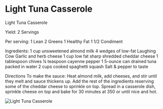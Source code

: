 # Light Tuna Casserole

Light Tuna Casserole

Yield:
2 Servings

Per serving:
1 Lean
2 Greens
1 Healthy Fat
1 1/2 Condiment

Ingredients:
1 cup unsweetened almond milk 
4 wedges of low-fat Laughing Cow Garlic and herb cheese 
1 cup low fat sharp shredded cheddar cheese 
1 tablespoon chives
¼ teaspoon cayenne pepper 
1 5-ounce can drained tuna packed in water 
2 cups cooked spaghetti squash 
Salt & pepper to taste

Directions
To make the sauce: 
Heat almond milk, add cheeses, and stir until they melt and sauce thickens up. Add the rest of the ingredients reserving some of the cheddar cheese to sprinkle on top. Spread in a casserole dish, sprinkle cheese on top and bake for 30 minutes at 350 or until nice and hot.

![Light Tuna Casserole](images/Light%20Tuna%20Casserole.png)

